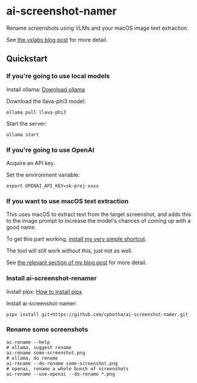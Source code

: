 # ai-screenshot-namer

Rename screenshots using VLMs and your macOS image text extraction.

See [the vxlabs blog post](http://localhost:1313/2024/05/25/ai-screenshot-renamer-with-ollama-llava-gpt-4o-and-macos-ocr/) for more detail.

## Quickstart

### If you're going to use local models

Install ollama: [Download ollama](https://ollama.com/download)

Download the llava-phi3 model:

```shell
ollama pull llava-phi3
```

Start the server:

```shell
ollama start
```

### If you're going to use OpenAI

Acquire an API key.

Set the environment variable:

```shell
export OPENAI_API_KEY=sk-proj-xxxx
```

### If you want to use macOS text extraction

This uses macOS to extract text from the target screenshot, and adds this to the image prompt to increase the model's chances of coming up with a good name.

To get this part working, [install my very simple shortcut](https://www.icloud.com/shortcuts/8ca57fbab726476f90c85f40fa7b40f2).

The tool will still work without this, just not as well.

See [the relevant section of my blog post](https://vxlabs.com/2024/05/25/ai-screenshot-renamer-with-ollama-llava-gpt-4o-and-macos-ocr/#macos-shortcut-for-command-line-extraction-of-text-from-images) for more detail.

### Install ai-screenshot-renamer

Install pipx: [How to install pipx](https://pipx.pypa.io/stable/installation/#installing-pipx)

Install ai-screenshot-namer:

```shell
pipx install git+https://github.com/cpbotha/ai-screenshot-namer.git
```

### Rename some screenshots

```shell
ai-rename --help
# ollama, suggest rename
ai-rename some-screenshot.png
# ollama, do rename
ai-rename --do-rename some-screenshot.png
# openai, rename a whole bunch of screenshots
ai-rename --use-openai --do-rename *.png
```
